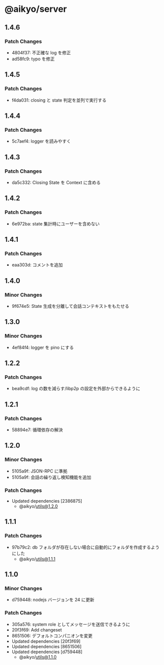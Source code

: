 # @aikyo/server

## 1.4.6

### Patch Changes

- 4804f37: 不正確な log を修正
- ad58fc9: typo を修正

## 1.4.5

### Patch Changes

- f4da031: closing と state 判定を並列で実行する

## 1.4.4

### Patch Changes

- 5c7aef4: logger を読みやすく

## 1.4.3

### Patch Changes

- da5c332: Closing State を Context に含める

## 1.4.2

### Patch Changes

- 6e972ba: state 集計時にユーザーを含めない

## 1.4.1

### Patch Changes

- eaa303d: コメントを追加

## 1.4.0

### Minor Changes

- 9f674e5: State 生成を分離して会話コンテキストをもたせる

## 1.3.0

### Minor Changes

- 4ef84f4: logger を pino にする

## 1.2.2

### Patch Changes

- bea9cdf: log の数を減らす/libp2p の設定を外部からできるように

## 1.2.1

### Patch Changes

- 58894e7: 循環依存の解決

## 1.2.0

### Minor Changes

- 5105a9f: JSON-RPC に準拠
- 5105a9f: 会話の繰り返し検知機能を追加

### Patch Changes

- Updated dependencies [2386875]
  - @aikyo/utils@1.2.0

## 1.1.1

### Patch Changes

- 97b79c2: db フォルダが存在しない場合に自動的にフォルダを作成するようにした
  - @aikyo/utils@1.1.1

## 1.1.0

### Minor Changes

- d759448: nodejs バージョンを 24 に更新

### Patch Changes

- 305a576: system role としてメッセージを送信できるように
- 20f3f69: Add changeset
- 8651506: デフォルトコンパニオンを変更
- Updated dependencies [20f3f69]
- Updated dependencies [8651506]
- Updated dependencies [d759448]
  - @aikyo/utils@1.1.0
